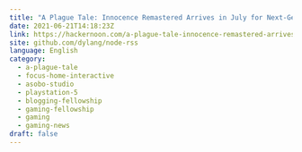 ```yaml
---
title: "A Plague Tale: Innocence Remastered Arrives in July for Next-Gen Consoles"
date: 2021-06-21T14:18:23Z
link: https://hackernoon.com/a-plague-tale-innocence-remastered-arrives-in-july-for-next-gen-consoles-om2c37gc?source=rss&utm_medium=RSS&utm_source=news.12bit.vn
site: github.com/dylang/node-rss
language: English
category:
  - a-plague-tale
  - focus-home-interactive
  - asobo-studio
  - playstation-5
  - blogging-fellowship
  - gaming-fellowship
  - gaming
  - gaming-news
draft: false
---
```


